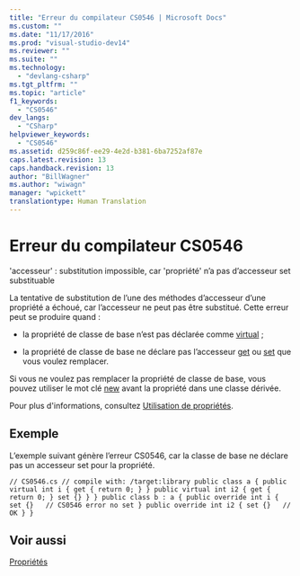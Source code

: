 ```yaml
---
title: "Erreur du compilateur CS0546 | Microsoft Docs"
ms.custom: ""
ms.date: "11/17/2016"
ms.prod: "visual-studio-dev14"
ms.reviewer: ""
ms.suite: ""
ms.technology: 
  - "devlang-csharp"
ms.tgt_pltfrm: ""
ms.topic: "article"
f1_keywords: 
  - "CS0546"
dev_langs: 
  - "CSharp"
helpviewer_keywords: 
  - "CS0546"
ms.assetid: d259c86f-ee29-4e2d-b381-6ba7252af87e
caps.latest.revision: 13
caps.handback.revision: 13
author: "BillWagner"
ms.author: "wiwagn"
manager: "wpickett"
translationtype: Human Translation
---
```

# Erreur du compilateur CS0546
'accesseur' : substitution impossible, car 'propriété' n’a pas d’accesseur set substituable  
  
 La tentative de substitution de l’une des méthodes d’accesseur d’une propriété a échoué, car l’accesseur ne peut pas être substitué. Cette erreur peut se produire quand :  
  
-   la propriété de classe de base n’est pas déclarée comme [virtual](../../csharp/language-reference/keywords/virtual.md) ;  
  
-   la propriété de classe de base ne déclare pas l’accesseur [get](../../csharp/language-reference/keywords/get.md) ou [set](../../csharp/language-reference/keywords/set.md) que vous voulez remplacer.  
  
 Si vous ne voulez pas remplacer la propriété de classe de base, vous pouvez utiliser le mot clé [new](../../csharp/language-reference/keywords/new.md) avant la propriété dans une classe dérivée.  
  
 Pour plus d'informations, consultez [Utilisation de propriétés](../../csharp/programming-guide/classes-and-structs/using-properties.md).  
  
## Exemple  
 L’exemple suivant génère l’erreur CS0546, car la classe de base ne déclare pas un accesseur set pour la propriété.  
  
```  
// CS0546.cs // compile with: /target:library public class a { public virtual int i { get { return 0; } } public virtual int i2 { get { return 0; } set {} } } public class b : a { public override int i { set {}   // CS0546 error no set } public override int i2 { set {}   // OK } }  
```  
  
## Voir aussi  
 [Propriétés](../../csharp/programming-guide/classes-and-structs/properties.md)